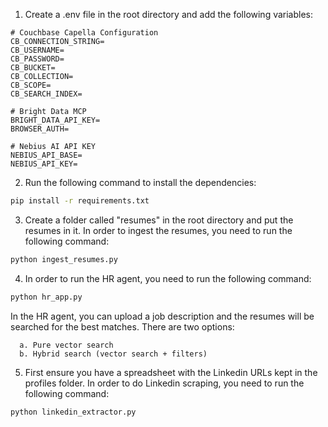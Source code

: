 1. Create a .env file in the root directory and add the following variables:
```
# Couchbase Capella Configuration
CB_CONNECTION_STRING=
CB_USERNAME=
CB_PASSWORD=
CB_BUCKET=
CB_COLLECTION=
CB_SCOPE=
CB_SEARCH_INDEX=

# Bright Data MCP 
BRIGHT_DATA_API_KEY=
BROWSER_AUTH=

# Nebius AI API KEY 
NEBIUS_API_BASE=
NEBIUS_API_KEY=
```

2. Run the following command to install the dependencies:

```bash
pip install -r requirements.txt
```

3. Create a folder called "resumes" in the root directory and put the resumes in it. In order to ingest the resumes, you need to run the following command:

```bash
python ingest_resumes.py
```

4. In order to run the HR agent, you need to run the following command:

```bash
python hr_app.py
```

In the HR agent, you can upload a job description and the resumes will be searched for the best matches. There are two options: 

      a. Pure vector search
      b. Hybrid search (vector search + filters) 

5. First ensure you have a spreadsheet with the Linkedin URLs kept in the profiles folder. In order to do Linkedin scraping, you need to run the following command:

```bash
python linkedin_extractor.py
```

